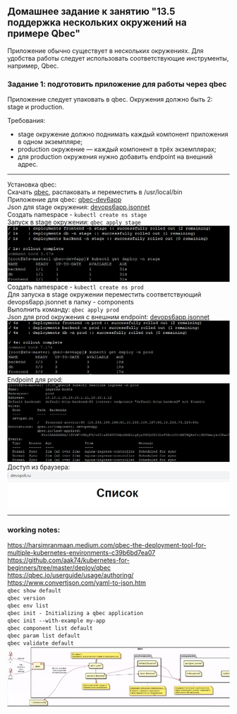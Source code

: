 ## Домашнее задание к занятию "13.5 поддержка нескольких окружений на примере Qbec"
Приложение обычно существует в нескольких окружениях. Для удобства работы следует использовать соответствующие инструменты, например, Qbec.

### Задание 1: подготовить приложение для работы через qbec
Приложение следует упаковать в qbec. Окружения должно быть 2: stage и production. 

Требования:
* stage окружение должно поднимать каждый компонент приложения в одном экземпляре;
* production окружение — каждый компонент в трёх экземплярах;
* для production окружения нужно добавить endpoint на внешний адрес.
---
Установка qbec: </br>
Скачать [qbec](https://github.com/splunk/qbec/releases), распаковать и переместить в /usr/local/bin </br>
Приложение для qbec: [qbec-dev6app](https://github.com/murzinvit/13.05_qbec/tree/main/qbec-dev6app) </br>
Json для stage окружения: [devops6app.jsonnet](https://github.com/murzinvit/13.05_qbec/blob/e9e293106be908117a9408cf6b9ee7f5dd847261/devops6app.jsonnet) </br>
Создать namespace - `kubectl create ns stage` </br>
Запуск в stage окружении: `qbec apply stage` </br>
![qbec_stage](https://github.com/murzinvit/screen_1/blob/e47544d20c5b1b4c24056b8e65312fd8ed3f65d2/Kubec_qbec_stage.jpg) </br>
Создать namespace - `kubectl create ns prod` </br>
Для запуска в stage окружении переместить соответствующий devops6app.jsonnet в папку - components </br>
Выполнить команду: `qbec apply prod` </br>
Json для prod окружения с внешним endpoint: [devops6app.jsonnet](https://github.com/murzinvit/13.05_qbec/blob/e9e293106be908117a9408cf6b9ee7f5dd847261/qbec-dev6app/components/devops6app.jsonnet) </br>
![qbec_prod](https://github.com/murzinvit/screen_1/blob/236d083a9461aed2e200e270b7e2813bf405e7e9/Kuber_qbec_prod.jpg) </br>
Endpoint для prod: </br>
![qbec_endpoint](https://github.com/murzinvit/screen_1/blob/da883744b80ba98bccf4d5100e37d3faa272f3cc/Kuber_qbec_endpoint.jpg) </br>
Доступ из браузера: </br>
![stage_web](https://github.com/murzinvit/screen_1/blob/15f4b6e9183653b60e6be508d0714e0aa78be46d/Kuber_qbec_stage_web.jpg) </br>

---
### working notes: </br>

https://harsimranmaan.medium.com/qbec-the-deployment-tool-for-multiple-kubernetes-environments-c39b6bd7ea07 </br>
https://github.com/aak74/kubernetes-for-beginners/tree/master/deploy/qbec </br>
https://qbec.io/userguide/usage/authoring/ </br>
https://www.convertjson.com/yaml-to-json.htm </br>
`qbec show default`  </br>
`qbec version` </br>
`qbec env list` </br>
`qbec init - Initializing a qbec application` </br>
`qbec init --with-example my-app` </br>
`qbec component list default` </br>
`qbec param list default` </br>
`qbec validate default` </br>
![Schem](https://github.com/murzinvit/screen_1/blob/e73e4d0b12baaf9c27ff8c77f0bd0857390eed61/Schem.jpg) 
